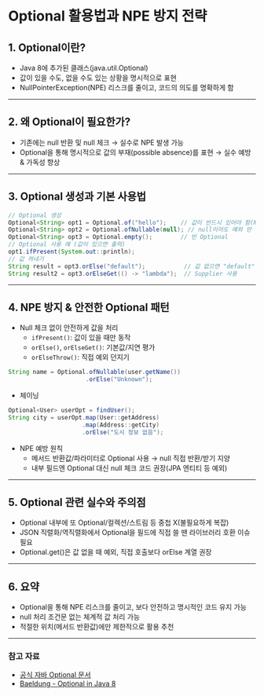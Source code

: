# Optional 활용법과 NPE 방지 전략

## 1. Optional이란?

- Java 8에 추가된 클래스(java.util.Optional)
- 값이 있을 수도, 없을 수도 있는 상황을 명시적으로 표현
- NullPointerException(NPE) 리스크를 줄이고, 코드의 의도를 명확하게 함

---

## 2. 왜 Optional이 필요한가?

- 기존에는 null 반환 및 null 체크 → 실수로 NPE 발생 가능
- Optional을 통해 명시적으로 값의 부재(possible absence)를 표현 → 실수 예방 & 가독성 향상

---

## 3. Optional 생성과 기본 사용법

```java
// Optional 생성
Optional<String> opt1 = Optional.of("hello");    // 값이 반드시 있어야 함(Null 금지)
Optional<String> opt2 = Optional.ofNullable(null); // null이어도 예외 안 남
Optional<String> opt3 = Optional.empty();        // 빈 Optional
// Optional 사용 예 (값이 있으면 출력)
opt1.ifPresent(System.out::println);
// 값 꺼내기
String result = opt3.orElse("default");           // 값 없으면 "default"
String result2 = opt3.orElseGet(() -> "lambda");  // Supplier 사용
```

---

## 4. NPE 방지 & 안전한 Optional 패턴

- Null 체크 없이 안전하게 값을 처리
  - `ifPresent()`: 값이 있을 때만 동작
  - `orElse()`, `orElseGet()`: 기본값/지연 평가
  - `orElseThrow()`: 직접 예외 던지기

```java
String name = Optional.ofNullable(user.getName())
                      .orElse("Unknown");
```

- 체이닝

```java
Optional<User> userOpt = findUser();
String city = userOpt.map(User::getAddress)
                     .map(Address::getCity)
                     .orElse("도시 정보 없음");
```

- NPE 예방 원칙
  - 메서드 반환값/파라미터로 Optional 사용 → null 직접 반환/받기 지양
  - 내부 필드엔 Optional 대신 null 체크 코드 권장(JPA 엔티티 등 예외)

---

## 5. Optional 관련 실수와 주의점

- Optional 내부에 또 Optional/컬렉션/스트림 등 중첩 X(불필요하게 복잡)
- JSON 직렬화/역직렬화에서 Optional을 필드에 직접 쓸 땐 라이브러리 호환 이슈 필요
- Optional.get()은 값 없을 때 예외, 직접 호출보다 orElse 계열 권장

---

## 6. 요약

- Optional을 통해 NPE 리스크를 줄이고, 보다 안전하고 명시적인 코드 유지 가능
- null 처리 조건문 없는 체계적 값 처리 가능
- 적절한 위치(메서드 반환값)에만 제한적으로 활용 추천

---

### 참고 자료
- [공식 자바 Optional 문서](https://docs.oracle.com/en/java/javase/17/docs/api/java.base/java/util/Optional.html)
- [Baeldung - Optional in Java 8](https://www.baeldung.com/java-optional)
